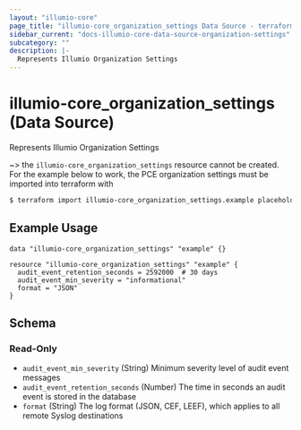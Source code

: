 ```yaml
---
layout: "illumio-core"
page_title: "illumio-core_organization_settings Data Source - terraform-provider-illumio-core"
sidebar_current: "docs-illumio-core-data-source-organization-settings"
subcategory: ""
description: |-
  Represents Illumio Organization Settings
---
```


# illumio-core_organization_settings (Data Source)

Represents Illumio Organization Settings

~> the `illumio-core_organization_settings` resource cannot be created. For the example below to work, the PCE organization settings must be imported into terraform with

```sh
$ terraform import illumio-core_organization_settings.example placeholder
```

Example Usage
------------

```hcl
data "illumio-core_organization_settings" "example" {}

resource "illumio-core_organization_settings" "example" {
  audit_event_retention_seconds = 2592000  # 30 days
  audit_event_min_severity = "informational"
  format = "JSON"
}
```

## Schema

### Read-Only

- `audit_event_min_severity` (String) Minimum severity level of audit event messages
- `audit_event_retention_seconds` (Number) The time in seconds an audit event is stored in the database
- `format` (String) The log format (JSON, CEF, LEEF), which applies to all remote Syslog destinations
